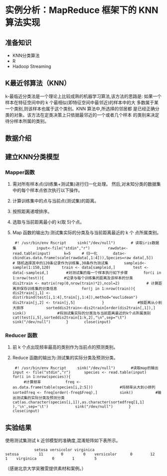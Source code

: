 # 实例分析：MapReduce 框架下的 KNN 算法实现

## 准备知识

* KNN分类算法
* R
* Hadoop Streaming

## K最近邻算法（KNN）


k-最临近分类法是一个理论上比较成熟的机器学习算法,该方法的思路是: 如果一个样本在特征空间中的 k 个最相似(即特征空间中最邻近)的样本中的大 多数属于某一个类别,则该样本也属于这个类别。KNN 算法中,所选择的邻居都 是已经正确分类的对象。该方法在定类决策上只依据最邻近的一个或者几个样本 的类别来决定待分样本所属的类别。



## 数据介绍

## 建立KNN分类模型

### Mapper函数

1. 需对所有样本点(训练集+测试集)进行归一化处理。 然后,对未知分类的数据集中的每个样本点依次执行以下操作。
2. 计算训练集中的点与当前点(测试集)的距离。
3. 按照距离递增排序。
4. 选取与当前距离最小的 k(取 5)个点。
5. Map 函数的输出为:测试集实际的分类及与当前距离最近的 k 个 点所属类别。


		#! /usr/bin/env Rscript		sink("/dev/null")		# 读取iris数据集 		input<-file("stdin","r") 		rawdata<-read.table(input) 		k=5		# 归一化 		data<-cbind(as.data.frame(scale(rawdata[,1:4])),Species=raw data[,5])		# 随机选择其中的120条记录作为训练集,30条作为测试集 		sampleid<-sample(1:150,120)		train <- data[sampleid,]		test <- data[-sampleid,]		#对测试集的每一个样本执行如下步骤 		for(i in 1:nrow(test)){			#记录与每个训练集的距离及该样本的分类			dis2train <- matrix(rep(0,nrow(train)*2),ncol=2)			# 计算距离并保存训练集的分类信息			for(j in 1:nrow(train)){				dis2train[j,1] <- dist(rbind(test[i,1:4],train[j,1:4]),method="euclidean")				dis2train[j,2] <- train[j,5]			}				#按距离从小到大排序 			sorteddis2train<-dis2train[order(dis2train[,1]),] 			sink()				#将测试集实际的分类及与当前距离最近的k个点所属类别 			cat(test[i,5],sorteddis2train[1:k,2],"\n",sep="\t") 			sink("/dev/null")		} 		close(input)


### Reducer 函数
1. 前 k 个点出现频率最高的类别作为当前点的预测类别。
2. Reduce 函数的输出为:测试集的实际分类及预测分类。


		#! /usr/bin/env Rscript		sink("/dev/null")		#读取map的输出		input <- file("stdin","r") 		species <- read.table(input)		for(i in 1:nrow(species)){
			#计算频率			freq <- as.data.frame(table(species[i,2:5]))			#将频率从大到小排列			sortedfreq <- freq[order(-freq$Freq),] 			sink()			#输出测试集的实际分类及预测分类 			cat(as.character(species[i,1]),as.character(sortedfreq[1,1] ),'\n',sep='\t')			sink("/dev/null") 		}		close(input)




## 实验结果


使用测试集测试 k 近邻模型的准确度,混淆矩阵如下表所示。



	             setosa versicolor virginica
	setosa         11        0         0	versicolor      0        12        1	virginica       0        1         5


（感谢北京大学吴雅雯提供素材和案例。）
